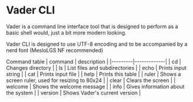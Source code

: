 # Vader CLI
Vader is a command line interface tool that is designed to perform as a basic shell would, just a bit more modern looking.

Vader CLI is designed to use UTF-8 encoding and to be accompanied by a nerd font (MesloLGS NF recommended)

Command table
| command | description |
|---------|-------------|
| cd | Changes directory |
| ls | List files and subdirectories |
| echo | Prints input string |
| cat | Prints input file |
| help | Prints this table |
| ruler | Shows a screen ruler, used for resizing to 80x24 |
| clear | Clears the screen |
| welcome | Shows the welcome message |
| info | Gives information about the system |
| version | Shows Vader's current version |
